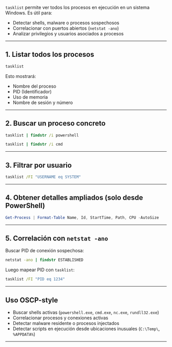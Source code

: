 `tasklist` permite ver todos los procesos en ejecución en un sistema Windows. Es útil para:
- Detectar shells, malware o procesos sospechosos
- Correlacionar con puertos abiertos (`netstat -ano`)
- Analizar privilegios y usuarios asociados a procesos

---

## 1. Listar todos los procesos
```cmd
tasklist
```

Esto mostrará:
- Nombre del proceso
- PID (Identificador)
- Uso de memoria
- Nombre de sesión y número

---

## 2. Buscar un proceso concreto
```cmd
tasklist | findstr /i powershell
```
```cmd
tasklist | findstr /i cmd
```

---

## 3. Filtrar por usuario
```cmd
tasklist /FI "USERNAME eq SYSTEM"
```

---

## 4. Obtener detalles ampliados (solo desde PowerShell)
```powershell
Get-Process | Format-Table Name, Id, StartTime, Path, CPU -AutoSize
```

---

## 5. Correlación con `netstat -ano`

Buscar PID de conexión sospechosa:
```cmd
netstat -ano | findstr ESTABLISHED
```

Luego mapear PID con `tasklist`:
```cmd
tasklist /FI "PID eq 1234"
```

---

## Uso OSCP-style
- Buscar shells activas (`powershell.exe`, `cmd.exe`, `nc.exe`, `rundll32.exe`)
- Correlacionar procesos y conexiones activas
- Detectar malware residente o procesos injectados
- Detectar scripts en ejecución desde ubicaciones inusuales (`C:\Temp\`, `%APPDATA%`) 

---
